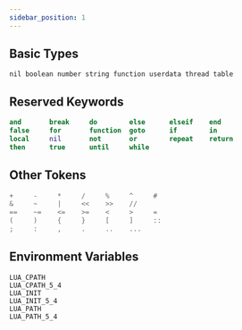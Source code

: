 ```yaml
---
sidebar_position: 1
---
```


## Basic Types

```
nil boolean number string function userdata thread table
```

## Reserved Keywords

```lua
and       break     do        else      elseif    end
false     for       function  goto      if        in
local     nil       not       or        repeat    return
then      true      until     while
```

## Other Tokens

```lua
+     -     *     /     %     ^     #
&     ~     |     <<    >>    //
==    ~=    <=    >=    <     >     =
(     )     {     }     [     ]     ::
;     :     ,     .     ..    ...
```

## Environment Variables

```
LUA_CPATH
LUA_CPATH_5_4
LUA_INIT
LUA_INIT_5_4
LUA_PATH
LUA_PATH_5_4
```

